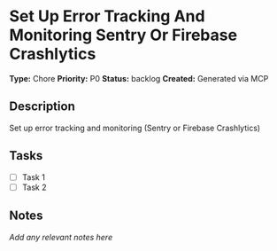 # Set Up Error Tracking And Monitoring Sentry Or Firebase Crashlytics

**Type:** Chore
**Priority:** P0
**Status:** backlog
**Created:** Generated via MCP

## Description
Set up error tracking and monitoring (Sentry or Firebase Crashlytics)

## Tasks
- [ ] Task 1
- [ ] Task 2

## Notes
*Add any relevant notes here*

